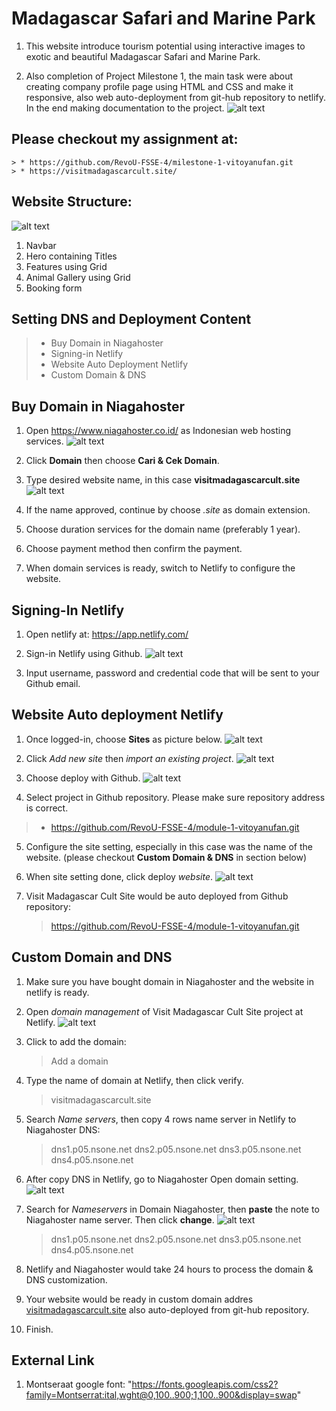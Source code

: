 # Madagascar Safari and Marine Park

1. This website introduce tourism potential using interactive images to exotic and beautiful Madagascar Safari and Marine Park.

2. Also completion of Project Milestone 1, the main task were about creating company profile page using HTML and CSS and make it responsive, also web auto-deployment from git-hub repository to netlify. In the end making documentation to the project.
![alt text](asset/assetReadMe/readMe-Cover.jpg)

## Please checkout my assignment at:
    > * https://github.com/RevoU-FSSE-4/milestone-1-vitoyanufan.git
    > * https://visitmadagascarcult.site/

## Website Structure:

![alt text](asset/assetReadMe/structure.png)

1. Navbar
2. Hero containing Titles
3. Features using Grid
4. Animal Gallery using Grid
5. Booking form

## Setting DNS and Deployment Content

   > * Buy Domain in Niagahoster
   > * Signing-in Netlify
   > * Website Auto Deployment Netlify
   > * Custom Domain & DNS

## Buy Domain in Niagahoster

1. Open https://www.niagahoster.co.id/ as Indonesian web hosting services.
![alt text](asset/assetReadMe/niagahoster.png)

2. Click **Domain** then choose **Cari & Cek Domain**.

3. Type desired website name, in this case **visitmadagascarcult.site**
![alt text](asset/assetReadMe/niagahostersite.png)

4. If the name approved, continue by choose _.site_ as domain extension.

5. Choose duration services for the domain name (preferably 1 year).

6. Choose payment method then confirm the payment.

7. When domain services is ready, switch to Netlify to configure the website.

## Signing-In Netlify

1. Open netlify at: https://app.netlify.com/

2. Sign-in Netlify using Github.
![alt text](asset/assetReadMe/readMe-SignIn.jpg)

3. Input username, password and credential code that will be sent to your Github email.

## Website Auto deployment Netlify

1. Once logged-in, choose **Sites** as picture below.
![alt text](asset/assetReadMe/readMe-netlifySites.jpg)

2. Click *Add new site* then *import an existing project*.
![alt text](asset/assetReadMe/readMe-netlifyImport.jpg)

3. Choose deploy with Github.
![alt text](asset/assetReadMe/readMe-netlifyImportGitHub.jpg)

4. Select project in Github repository. Please make sure repository address is correct.
> * https://github.com/RevoU-FSSE-4/module-1-vitoyanufan.git

5. Configure the site setting, especially in this case was the name of the website. (please checkout **Custom Domain & DNS** in section below)

6. When site setting done, click deploy *website*.
![alt text](asset/assetReadMe/deployNetlify.png)

7. Visit Madagascar Cult Site would be auto deployed from Github repository: 
    > https://github.com/RevoU-FSSE-4/module-1-vitoyanufan.git

## Custom Domain and DNS

1. Make sure you have bought domain in Niagahoster and the website in netlify is ready.

2. Open _domain management_ of Visit Madagascar Cult Site project at Netlify.
![alt text](image.png)

3. Click to add the domain: 
    > Add a domain

4. Type the name of domain at Netlify, then click verify. 
    > visitmadagascarcult.site

5. Search _Name servers_, then copy 4 rows name server in Netlify to Niagahoster DNS:
    > dns1.p05.nsone.net
    > dns2.p05.nsone.net
    > dns3.p05.nsone.net
    > dns4.p05.nsone.net

6. After copy DNS in Netlify, go to Niagahoster Open domain setting.
![alt text](asset/assetReadMe/niagahosterdomain.png)

7. Search for _Nameservers_ in Domain Niagahoster, then **paste** the note to Niagahoster name server. Then click **change**.
![alt text](asset/assetReadMe/netlifydnscode.png)
    > dns1.p05.nsone.net
    > dns2.p05.nsone.net
    > dns3.p05.nsone.net
    > dns4.p05.nsone.net

8. Netlify and Niagahoster would take 24 hours to process the domain & DNS customization.

9. Your website would be ready in custom domain addres [visitmadagascarcult.site](https://visitmadagascarcult.site/) also auto-deployed from git-hub repository.

10. Finish.

## External Link

1. Montseraat google font: "https://fonts.googleapis.com/css2?family=Montserrat:ital,wght@0,100..900;1,100..900&display=swap"

